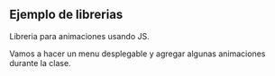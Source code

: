 ## Ejemplo de librerias
Libreria para animaciones usando JS.

Vamos a hacer un menu desplegable y agregar algunas animaciones durante la clase.
